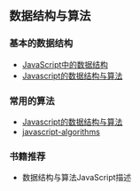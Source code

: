 ## 数据结构与算法

### 基本的数据结构

+ [JavaScript中的数据结构](https://zhuanlan.zhihu.com/p/25728566)
+ [Javascript的数据结构与算法](http://huang303513.github.io/2016/12/08/Javascript%E7%9A%84%E6%95%B0%E6%8D%AE%E7%BB%93%E6%9E%84%E4%B8%8E%E7%AE%97%E6%B3%95(%E4%B8%80).html)

### 常用的算法

+ [Javascript的数据结构与算法](http://huang303513.github.io/2016/12/19/Javascript%E7%9A%84%E6%95%B0%E6%8D%AE%E7%BB%93%E6%9E%84%E4%B8%8E%E7%AE%97%E6%B3%95(%E5%9B%9B).html)
+ [javascript-algorithms](https://github.com/trekhleb/javascript-algorithms)

### 书籍推荐

+ 数据结构与算法JavaScript描述